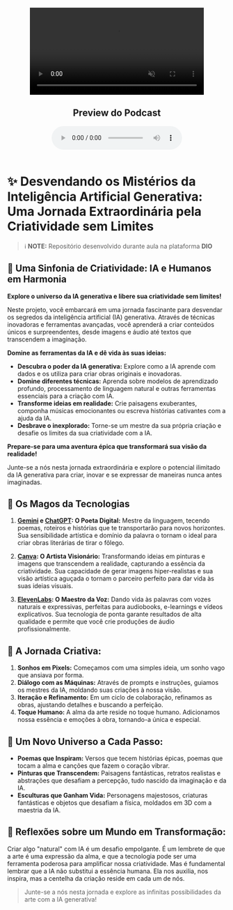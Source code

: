 <p align="center">
    <video src="./assets/video-ia.mp4" width="400" muted loop autoplay></video>
</p>


<h2 align="center">Preview do Podcast</h2>

<div align="center">
    <audio src="assets/audio.mp3" controls title="Podcast-IA"></audio>
</div>
<br>

# ✨ **Desvendando os Mistérios da Inteligência Artificial Generativa:** Uma Jornada Extraordinária pela Criatividade sem Limites

> ℹ️ **NOTE:** Repositório desenvolvido durante aula na plataforma **DIO**

## 📒 Uma Sinfonia de Criatividade: IA e Humanos em Harmonia

**Explore o universo da IA generativa e libere sua criatividade sem limites!**

Neste projeto, você embarcará em uma jornada fascinante para desvendar os segredos da inteligência artificial (IA) generativa. Através de técnicas inovadoras e ferramentas avançadas, você aprenderá a criar conteúdos únicos e surpreendentes, desde imagens e áudio até textos que transcendem a imaginação.

**Domine as ferramentas da IA e dê vida às suas ideias:**

* **Descubra o poder da IA generativa:** Explore como a IA aprende com dados e os utiliza para criar obras originais e inovadoras.
* **Domine diferentes técnicas:** Aprenda sobre modelos de aprendizado profundo, processamento de linguagem natural e outras ferramentas essenciais para a criação com IA.
* **Transforme ideias em realidade:** Crie paisagens exuberantes, componha músicas emocionantes ou escreva histórias cativantes com a ajuda da IA.
* **Desbrave o inexplorado:** Torne-se um mestre da sua própria criação e desafie os limites da sua criatividade com a IA.

**Prepare-se para uma aventura épica que transformará sua visão da realidade!**

Junte-se a nós nesta jornada extraordinária e explore o potencial ilimitado da IA generativa para criar, inovar e se expressar de maneiras nunca antes imaginadas.

## 🤖 Os Magos da Tecnologias

1. **[Gemini](https://gemini.google.com/) e [ChatGPT](https://chatgpt.com/): O Poeta Digital:** Mestre da linguagem, tecendo poemas, roteiros e histórias que te transportarão para novos horizontes. Sua sensibilidade artística e domínio da palavra o tornam o ideal para criar obras literárias de tirar o fôlego.

2. **[Canva](https://www.canva.com/design/): O Artista Visionário:** Transformando ideias em pinturas e imagens que transcendem a realidade, capturando a essência da criatividade. Sua capacidade de gerar imagens hiper-realistas e sua visão artística aguçada o tornam o parceiro perfeito para dar vida às suas ideias visuais.
  
3. **[ElevenLabs](https://elevenlabs.io/): O Maestro da Voz:** Dando vida às palavras com vozes naturais e expressivas, perfeitas para audiobooks, e-learnings e vídeos explicativos. Sua tecnologia de ponta garante resultados de alta qualidade e permite que você crie produções de áudio profissionalmente.

## 🧐 A Jornada Criativa:

1. **Sonhos em Pixels:** Começamos com uma simples ideia, um sonho vago que ansiava por forma.
2. **Diálogo com as Máquinas:** Através de prompts e instruções, guiamos os mestres da IA, moldando suas criações à nossa visão.
3. **Iteração e Refinamento:** Em um ciclo de colaboração, refinamos as obras, ajustando detalhes e buscando a perfeição.
4. **Toque Humano:** A alma da arte reside no toque humano. Adicionamos nossa essência e emoções à obra, tornando-a única e especial.

## 🚀 Um Novo Universo a Cada Passo:

* **Poemas que Inspiram:** Versos que tecem histórias épicas, poemas que tocam a alma e canções que fazem o coração vibrar.
* **Pinturas que Transcendem:** Paisagens fantásticas, retratos realistas e abstrações que desafiam a percepção, tudo nascido da imaginação e da IA.
* **Esculturas que Ganham Vida:** Personagens majestosos, criaturas fantásticas e objetos que desafiam a física, moldados em 3D com a maestria da IA.

## 💭 Reflexões sobre um Mundo em Transformação:

Criar algo "natural" com IA é um desafio empolgante. É um lembrete de que a arte é uma expressão da alma, e que a tecnologia pode ser uma ferramenta poderosa para amplificar nossa criatividade. Mas é fundamental lembrar que a IA não substitui a essência humana. Ela nos auxilia, nos inspira, mas a centelha da criação reside em cada um de nós.

> Junte-se a nós nesta jornada e explore as infinitas possibilidades da arte com a IA generativa!